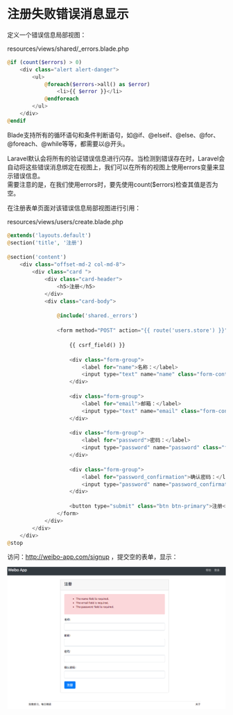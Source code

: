# 注册失败错误消息显示

定义一个错误信息局部视图：  

resources/views/shared/_errors.blade.php
```php
@if (count($errors) > 0)
    <div class="alert alert-danger">
        <ul>
            @foreach($errors->all() as $error)
                <li>{{ $error }}</li>
            @endforeach
        </ul>
    </div>
@endif
```
Blade支持所有的循环语句和条件判断语句，如@if、@elseif、@else、@for、@foreach、@while等等，都需要以@开头。  

Laravel默认会将所有的验证错误信息进行闪存。当检测到错误存在时，Laravel会自动将这些错误消息绑定在视图上，我们可以在所有的视图上使用errors变量来显示错误信息。  
需要注意的是，在我们使用errors时，要先使用count($errors)检查其值是否为空。  

在注册表单页面对该错误信息局部视图进行引用：  

resources/views/users/create.blade.php
```php
@extends('layouts.default')
@section('title', '注册')

@section('content')
    <div class="offset-md-2 col-md-8">
        <div class="card ">
            <div class="card-header">
                <h5>注册</h5>
            </div>
            <div class="card-body">

                @include('shared._errors')

                <form method="POST" action="{{ route('users.store') }}">

                    {{ csrf_field() }}

                    <div class="form-group">
                        <label for="name">名称：</label>
                        <input type="text" name="name" class="form-control" value="{{ old('name') }}">
                    </div>

                    <div class="form-group">
                        <label for="email">邮箱：</label>
                        <input type="text" name="email" class="form-control" value="{{ old('email') }}">
                    </div>

                    <div class="form-group">
                        <label for="password">密码：</label>
                        <input type="password" name="password" class="form-control" value="{{ old('password') }}">
                    </div>

                    <div class="form-group">
                        <label for="password_confirmation">确认密码：</label>
                        <input type="password" name="password_confirmation" class="form-control" value="{{ old('password_confirmation') }}">
                    </div>

                    <button type="submit" class="btn btn-primary">注册</button>
                </form>
            </div>
        </div>
    </div>
@stop
```
访问：http://weibo-app.com/signup ，提交空的表单，显示：  

![错误信息显示](https://raw.githubusercontent.com/duiying/img/master/weibo-app-errors.png) 